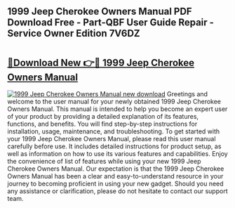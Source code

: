 ## 1999 Jeep Cherokee Owners Manual PDF Download Free - Part-QBF User Guide Repair - Service Owner Edition 7V6DZ

# <h2><a href="http://bc60490.oget.top/?id=1999+Jeep+Cherokee+Owners+Manual">🔗Download New 👉🔴 1999 Jeep Cherokee Owners Manual</a></h2>

[![1999 Jeep Cherokee Owners Manual new download](https://i.imgur.com/5g1atiW.png)](http://bc60490.oget.top/?id=1999+Jeep+Cherokee+Owners+Manual)
Greetings and welcome to the user manual for your newly obtained 1999 Jeep Cherokee Owners Manual. This manual is intended to help you become an expert user of your product by providing a detailed explanation of its features, functions, and benefits. You will find step-by-step instructions for installation, usage, maintenance, and troubleshooting. To get started with your 1999 Jeep Cherokee Owners Manual, please read this user manual carefully before use. It includes detailed instructions for product setup, as well as information on how to use its various features and capabilities. Enjoy the convenience of list of features while using your new 1999 Jeep Cherokee Owners Manual. Our expectation is that the 1999 Jeep Cherokee Owners Manual has been a clear and easy-to-understand resource in your journey to becoming proficient in using your new gadget. Should you need any assistance or clarification, please do not hesitate to contact our support team.
